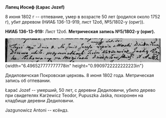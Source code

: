 **Лапец Иосиф (Łapac Jozef)**

8 июня 1802 г -- отпевание, умер в возрасте 50 лет (родился около 1752
г), убит деревом (НИАБ 136-13-919, лист 12об, №5/1802-у (ориг)).

**НИАБ 136-13-919:** Лист 12об. **Метрическая запись №5/1802-у (ориг).**

![](./media/16542ef547d22363397c896b469060cf5fa389ea.png){width="6.496527777777778in"
height="0.9909722222222223in"}

Дедиловичская Покровская церковь. 8 июня 1802 года. Метрическая запись
об отпевании.

Łapać Jozef -- умерший, 50 лет, с деревни Дедиловичи, убило дерево при
свидетелях Karżewicz Teodor, Pupuszka Jaśka, похоронен на кладбище
деревни Дедиловичи.

Jazgunowicz Antoni -- ксёндз.
